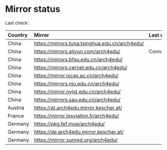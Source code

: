 <script src="./time.js"></script>
# Mirror status
Last check: <script type="text/javascript">localize(1743700855.3015382);</script>

|Country|Mirror|Last update|
|:------|:-----|:----------|
|China|https://mirrors.tuna.tsinghua.edu.cn/arch4edu/|<script type="text/javascript">localize(1743662625);</script>|
|China|https://mirrors.aliyun.com/arch4edu/|ConnectionError|
|China|https://mirrors.bfsu.edu.cn/arch4edu/|<script type="text/javascript">localize(1743662625);</script>|
|China|https://mirrors.cernet.edu.cn/arch4edu/|<script type="text/javascript">localize(1743662625);</script>|
|China|https://mirror.iscas.ac.cn/arch4edu/|<script type="text/javascript">localize(1743662625);</script>|
|China|https://mirrors.nju.edu.cn/arch4edu/|<script type="text/javascript">localize(1743576266);</script>|
|China|https://mirror.nyist.edu.cn/arch4edu/|<script type="text/javascript">localize(1743662625);</script>|
|China|https://mirrors.sau.edu.cn/arch4edu/|<script type="text/javascript">localize(1731653531);</script>|
|Austria|https://at.arch4edu.mirror.kescher.at/|<script type="text/javascript">localize(1743662625);</script>|
|France|https://mirror.lesviallon.fr/arch4edu/|<script type="text/javascript">localize(1743662625);</script>|
|Germany|https://pkg.fef.moe/arch4edu/|<script type="text/javascript">localize(1743662625);</script>|
|Germany|https://de.arch4edu.mirror.kescher.at/|<script type="text/javascript">localize(1743662625);</script>|
|Germany|https://mirror.sunred.org/arch4edu/|<script type="text/javascript">localize(1743662625);</script>|

<script src="./tablefilter/tablefilter.js"></script>
<script src="./table.js"></script>